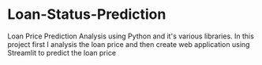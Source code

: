 # Loan-Status-Prediction
Loan Price Prediction Analysis using Python and it's various libraries. In this project first I analysis the loan price and then create web application using Streamlit to predict the loan price
